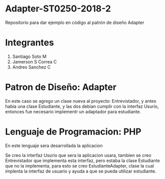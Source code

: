 # Adapter-ST0250-2018-2
Repositorio para dar ejemplo en código al patrón de diseño Adapter

# Integrantes
1. Santiago Soto M
2. Jamerson S Correa C
3. Andres Sanchez C

# Patron de Diseño: Adapter
En este caso se agrego un clase nueva al proyecto: Entrevistador, y antes habia una clase Estudiante,
y las dos debian cumplir con la interfaz Usurio, entonces fue necesario implementr un adaptador para estudiante.


# Lenguaje de Programacion: PHP
En este lenguaje sera desarrollada la aplicacion

Se creo la interfaz Usurio que sera la aplicacion usara, tambien se creo Entrevistador que implementa esta interfaz, 
pero estaba la clase Estudiante que no la implementa, para esto se creo EstudianteAdapter, clase la cual implenta la 
interfaz de usuario y ayuda a que se pueda utilizar estudiante.
